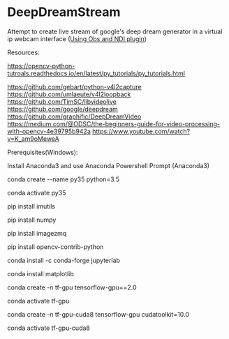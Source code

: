 # DeepDreamStream
Attempt to create live stream of google's deep dream generator in a virtual ip webcam interface ([Using Obs and NDI plugin](https://obsproject.com/forum/resources/obs-ndi-newtek-ndi%E2%84%A2-integration-into-obs-studio.528/))

Resources:

https://opencv-python-tutroals.readthedocs.io/en/latest/py_tutorials/py_tutorials.html

https://github.com/gebart/python-v4l2capture
https://github.com/umlaeute/v4l2loopback
https://github.com/TimSC/libvideolive
https://github.com/google/deepdream
https://github.com/graphific/DeepDreamVideo
https://medium.com/@ODSC/the-beginners-guide-for-video-processing-with-opencv-4e39795b942a
https://www.youtube.com/watch?v=K_am9oMeweA


Prerequisites(Windows):

Install Anaconda3 and use Anaconda Powershell Prompt (Anaconda3)

conda create --name py35 python=3.5

conda activate py35

pip install imutils

pip install numpy

pip install imagezmq

pip install opencv-contrib-python

conda install -c conda-forge jupyterlab

conda install matplotlib

conda create -n tf-gpu tensorflow-gpu==2.0

conda activate tf-gpu

conda create -n tf-gpu-cuda8 tensorflow-gpu cudatoolkit=10.0

conda activate tf-gpu-cuda8
